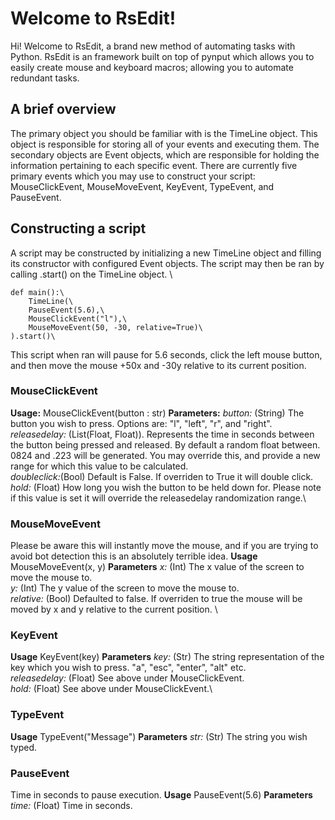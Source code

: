 # Welcome to RsEdit!

Hi! Welcome to RsEdit, a brand new method of automating tasks with Python. RsEdit is an framework built on top of pynput which allows you to easily create mouse and keyboard macros; allowing you to automate redundant tasks. 

## A brief overview
The primary object you should be familiar with is the TimeLine object. This object is responsible for storing all of your events and executing them. 
The secondary objects are Event objects, which are responsible for holding the information pertaining to each specific event. There are currently five primary events which you may use to construct your script: MouseClickEvent, MouseMoveEvent, KeyEvent, TypeEvent, and PauseEvent. 

## Constructing a script
A script may be constructed by initializing a new TimeLine object and filling its constructor with configured Event objects. The script may then be ran by calling .start() on the TimeLine object. \
```
def main():\
	TimeLine(\
	PauseEvent(5.6),\
	MouseClickEvent("l"),\
	MouseMoveEvent(50, -30, relative=True)\
).start()\
```

This script when ran will pause for 5.6 seconds, click the left mouse button, and then move the mouse +50x and -30y relative to its current position. 

### MouseClickEvent
**Usage:**
MouseClickEvent(button : str)
**Parameters:** 
*button:* (String) The button you wish to press. Options are: "l", "left", "r", and "right". \
*releasedelay:* (List(Float, Float)). Represents the time in seconds between the button being pressed and released. By default a random float between. 0824 and .223 will be generated. You may override this, and provide a new range for which this value to be calculated. \
*doubleclick:*(Bool) Default is False. If overriden to True it will double click. \
*hold:* (Float) How long you wish the button to be held down for. Please note if this value is set it will override the releasedelay randomization range.\ 
### MouseMoveEvent
Please be aware this will instantly move the mouse, and if you are trying to avoid bot detection this is an absolutely terrible idea. 
**Usage**
MouseMoveEvent(x, y)
**Parameters**
*x:* (Int) The x value of the screen to move the mouse to.\
*y:* (Int) The y value of the screen to move the mouse to.\
*relative:* (Bool) Defaulted to false. If overriden to true the mouse will be moved by x and y relative to the current position. \
### KeyEvent
**Usage**
KeyEvent(key)
**Parameters**
*key:* (Str) The string representation of the key which you wish to press. "a", "esc", "enter", "alt" etc. \
*releasedelay:* (Float) See above under MouseClickEvent.\
*hold:* (Float) See above under MouseClickEvent.\
### TypeEvent
**Usage**
TypeEvent("Message")
**Parameters**
*str:* (Str) The string you wish typed. 
### PauseEvent
Time in seconds to pause execution. 
**Usage**
PauseEvent(5.6)
**Parameters**
*time:* (Float) Time in seconds.



